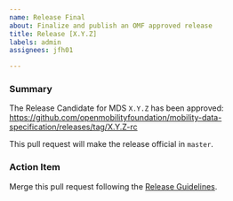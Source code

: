 ```yaml
---
name: Release Final
about: Finalize and publish an OMF approved release
title: Release [X.Y.Z]
labels: admin
assignees: jfh01

---
```


### Summary

The Release Candidate for MDS `X.Y.Z` has been approved: <https://github.com/openmobilityfoundation/mobility-data-specification/releases/tag/X.Y.Z-rc>

This pull request will make the release official in `master`.

### Action Item

Merge this pull request following the [Release Guidelines](https://github.com/openmobilityfoundation/mobility-data-specification/blob/master/ReleaseGuidelines.md#making-a-release).